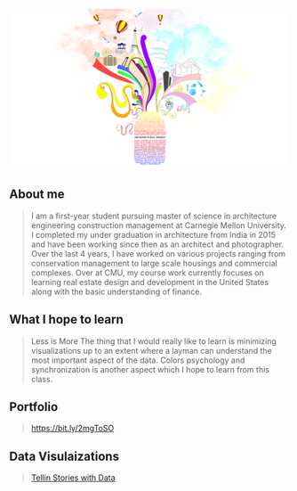 
![The Design Jar](design_jar.jpg) 

## About me
> I am a first-year student pursuing master of science in architecture engineering construction management at Carnegie Mellon University. I completed my under graduation in architecture from India in 2015 and have been working since then as an architect and photographer. Over the last 4 years, I have worked on various projects ranging from conservation management to large scale housings and commercial complexes.
> Over at CMU, my course work currently focuses on learning real estate design and development in the United States along with the basic understanding of finance.

## What I hope to learn
> Less is More
The thing that I would really like to learn is minimizing visualizations up to an extent where a layman can understand the most important aspect of the data. Colors psychology and synchronization is another aspect which I hope to learn from this class.

## Portfolio
> https://bit.ly/2mgToSO

## Data Visulaizations
> [Tellin Stories with Data](dataviz.md)
